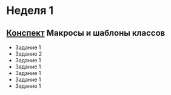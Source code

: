 # Неделя 1 
## [Конспект](week1.pdf) Макросы и шаблоны классов

* Задание 1
* Задание 2
* Задание 1
* Задание 1
* Задание 1
* Задание 1
* Задание 1
